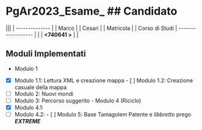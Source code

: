 # PgAr2023_Esame_ <NomeCognome > ## Candidato
|||
| -------------- |
| Marco |
| Cesari |
| Matricola |
| Corso di Studi |
------------------ | **<Nome >** | **<Cognome >** | **<740641 >** | **<Informatica>** |
## Moduli Implementati
<!-- Spuntare con una ’X’ tra le quadre
i moduli implementati -->
- Modulo 1
- [X] Modulo 1.1: Lettura XML e creazione mappa - [ ] Modulo 1.2: Creazione casuale della mappa
- [ ] Modulo 2: Nuovi mondi
- [ ] Modulo 3: Percorso suggerito - Modulo 4 (Riciclo)
- [X] Modulo 4.1:
- [ ] Modulo 4.2: - [ ] Modulo 5: Base
Tamagolem
Patente e _libbretto_ prego _**EXTREME**_
